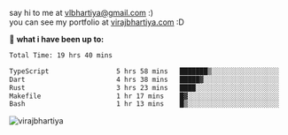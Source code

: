 say hi to me at [vlbhartiya@gmail.com](mailto:vlbhartiya@gmail.com) :)<br/>
you can see my portfolio at [virajbhartiya.com](https://virajbhartiya.com) :D<br/>


🚀 **what i have been up to:**

<!--START_SECTION:waka-->

```txt
Total Time: 19 hrs 40 mins

TypeScript                 5 hrs 58 mins   ███████▒░░░░░░░░░░░░░░░░░   29.02 %
Dart                       4 hrs 38 mins   █████▓░░░░░░░░░░░░░░░░░░░   22.49 %
Rust                       3 hrs 23 mins   ████░░░░░░░░░░░░░░░░░░░░░   16.46 %
Makefile                   1 hr 17 mins    █▓░░░░░░░░░░░░░░░░░░░░░░░   06.25 %
Bash                       1 hr 13 mins    █▒░░░░░░░░░░░░░░░░░░░░░░░   05.93 %
```

<!--END_SECTION:waka-->

<p align="left"> <img src="https://komarev.com/ghpvc/?username=virajbhartiya&color=blue" alt="virajbhartiya" /> </p>
